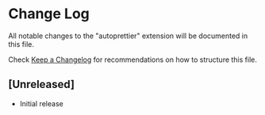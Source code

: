 # Change Log
All notable changes to the "autoprettier" extension will be documented in this file.

Check [Keep a Changelog](http://keepachangelog.com/) for recommendations on how to structure this file.

## [Unreleased]
- Initial release